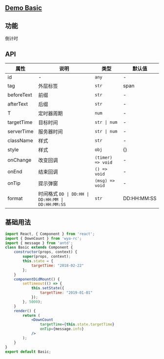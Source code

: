 ## [Demo Basic](https://wya-team.github.io/wya-rc/dist/web/down-count/Basic.html)
## 功能
倒计时

## API

属性 | 说明 | 类型 | 默认值
---|---|---|---
id| - | `any` | -
tag| 外层标签 | `str` | span
beforeText| 前缀 | `str` | -
afterText| 后缀 | `str` | -
T| 定时器周期 | `num` | -
targetTime| 目标时间 | `str \| num` | -
serverTime| 服务器时间 | `str \| num` | -
className| 样式 | `str` | -
style| 样式 | `obj` | {}
onChange| 改变回调 | `(timer) => void` | -
onEnd| 结束回调 | `() => void` | -
onTip| 提示弹窗 | `(msg) => void` | -
format| 时间格式 `DD \| DD:HH \| DD:HH:MM \| DD:HH:MM:SS` | `str` | DD:HH:MM:SS

## 基础用法

```jsx
import React, { Component } from 'react';
import { DownCount } from 'wya-rc';
import { message } from 'antd';
class Basic extends Component {
	constructor(props, context) {
		super(props, context);
		this.state = {
			targetTime: "2018-02-22"
		};
	}
	componentDidMount() {
		setTimeout(() => {
			this.setState({
				targetTime: "2019-01-01"
			});
		}, 5000);
	}
	render() {
		return (
			<DownCount
				targetTime={this.state.targetTime}
				onTip={message.info}
			/>
		);
	}
}
export default Basic;

```

